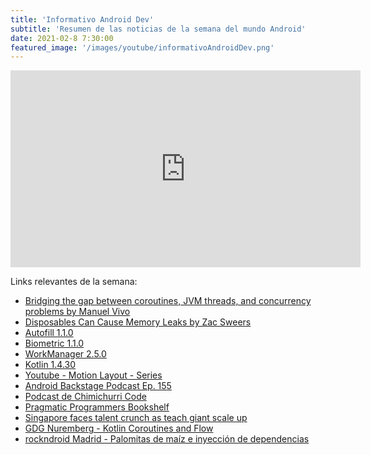 ```yaml
---
title: 'Informativo Android Dev'
subtitle: 'Resumen de las noticias de la semana del mundo Android'
date: 2021-02-8 7:30:00
featured_image: '/images/youtube/informativoAndroidDev.png'
---
```


<iframe width="560" height="315" src="https://www.youtube.com/embed/6C9nNQvB340" frameborder="0" allow="accelerometer; autoplay; clipboard-write; encrypted-media; gyroscope; picture-in-picture" allowfullscreen></iframe>

Links relevantes de la semana:

*  [Bridging the gap between coroutines, JVM threads, and concurrency problems by Manuel Vivo](https://medium.com/androiddevelopers/bridging-the-gap-between-coroutines-jvm-threads-and-concurrency-problems-864e563bd7c)
*  [Disposables Can Cause Memory Leaks by Zac Sweers](https://www.zacsweers.dev/disposables-can-cause-memory-leaks)
*  [Autofill 1.1.0](https://developer.android.com/jetpack/androidx/releases/autofill#1.1.0)
*  [Biometric 1.1.0](https://developer.android.com/jetpack/androidx/releases/biometric#1.1.0)
*  [WorkManager 2.5.0](https://developer.android.com/jetpack/androidx/releases/work#2.5.0)
*  [Kotlin 1.4.30](https://blog.jetbrains.com/kotlin/2021/02/kotlin-1-4-30-released/)
*  [Youtube - Motion Layout - Series](https://www.youtube.com/playlist?list=PLWz5rJ2EKKc_PEOEHNBEyy6tPX1EgtUw2)
*  [Android Backstage Podcast Ep. 155](http://androidbackstage.blogspot.com/2021/02/episode-155-windowmanagermanagers.html)
*  [Podcast de Chimichurri Code](https://chimichurrico.de/)
*  [Pragmatic Programmers Bookshelf](https://medium.com/pragmatic-programmers/directory-of-pragmatic-programmer-books-on-medium-6a5cbadbd4b4)
*  [Singapore faces talent crunch as teach giant scale up](https://financialpost.com/pmn/business-pmn/singapore-faces-talent-crunch-as-tech-giants-scale-up)
*  [GDG Nuremberg - Kotlin Coroutines and Flow](https://gdg.community.dev/events/details/google-gdg-nuremberg-presents-kotlin-coroutines-flow-foundations-of-multithreading-async-session/)
*  [rockndroid Madrid - Palomitas de maíz e inyección de dependencias](https://www.meetup.com/rockndroidmad/events/276145033/)